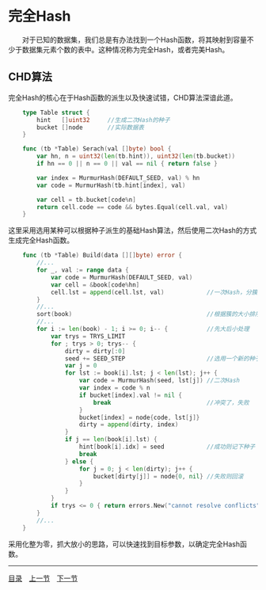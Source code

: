 # 完全Hash
　　对于已知的数据集，我们总是有办法找到一个Hash函数，将其映射到容量不少于数据集元素个数的表中。这种情况称为完全Hash，或者完美Hash。

## CHD算法
完全Hash的核心在于Hash函数的派生以及快速试错，CHD算法深谙此道。
```go
	type Table struct {
		hint   []uint32		//生成二次Hash的种子
		bucket []node		//实际数据表
	}

	func (tb *Table) Serach(val []byte) bool {
		var hn, n = uint32(len(tb.hint)), uint32(len(tb.bucket))
		if hn == 0 || n == 0 || val == nil { return false }

		var index = MurmurHash(DEFAULT_SEED, val) % hn
		var code = MurmurHash(tb.hint[index], val)

		var cell = tb.bucket[code%n]
		return cell.code == code && bytes.Equal(cell.val, val)
	}
```
这里采用选用某种可以根据种子派生的基础Hash算法，然后使用二次Hash的方式生成完全Hash函数。
```go
	func (tb *Table) Build(data [][]byte) error {
		//...
		for _, val := range data {
			var code = MurmurHash(DEFAULT_SEED, val)
			var cell = &book[code%hn]
			cell.lst = append(cell.lst, val)			//一次Hash，分簇
		}
		//...
		sort(book)										//根据簇的大小排序
		//...
		for i := len(book) - 1; i >= 0; i-- {			//先大后小处理
			var trys = TRYS_LIMIT
			for ; trys > 0; trys-- {
				dirty = dirty[:0]
				seed += SEED_STEP						//选用一个新的种子试错
				var j = 0
				for lst := book[i].lst; j < len(lst); j++ {
					var code = MurmurHash(seed, lst[j])	//二次Hash
					var index = code % n
					if bucket[index].val != nil {
						break							//冲突了，失败
					}
					bucket[index] = node{code, lst[j]}
					dirty = append(dirty, index)
				}
				if j == len(book[i].lst) {
					hint[book[i].idx] = seed			//成功则记下种子
					break
				} else {
					for j = 0; j < len(dirty); j++ {
						bucket[dirty[j]] = node{0, nil}	//失败则回滚
					}
				}
			}
			if trys <= 0 { return errors.New("cannot resolve conflicts") }
		}
		//...
	}
```
采用化整为零，抓大放小的思路，可以快速找到目标参数，以确定完全Hash函数。

---
[目录](../index.md)　[上一节](04-C.md)　[下一节](04.md)